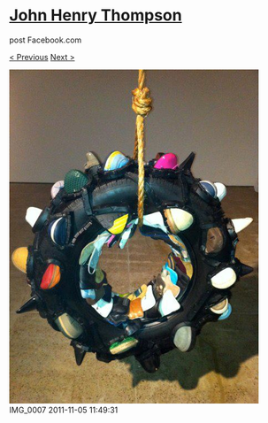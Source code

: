 # [John Henry Thompson](../README.md)
post Facebook.com

[< Previous](2011-11-05-2.md) [Next >](2011-11-05-4.md)

[![](../media/2011-11-05/Nari-we-the-people-IMG_0007.jpg)](../README.md)
IMG_0007
2011-11-05 11:49:31